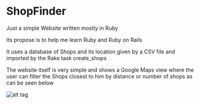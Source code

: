 # ShopFinder 

Just a simple Website written mostly in Ruby

Its propose is to help me learn Ruby and Ruby on Rails

It uses a database of Shops and its location given by a CSV file and imported by the Rake task create_shops

The website itself is very simple and shows a Google Maps view where the user can filter the Shops closest to him by distance or number of shops as can be seen below

![alt tag](https://github.com/tiberiusferreira/StageRuby/blob/master/SampleScreenShot.png)
